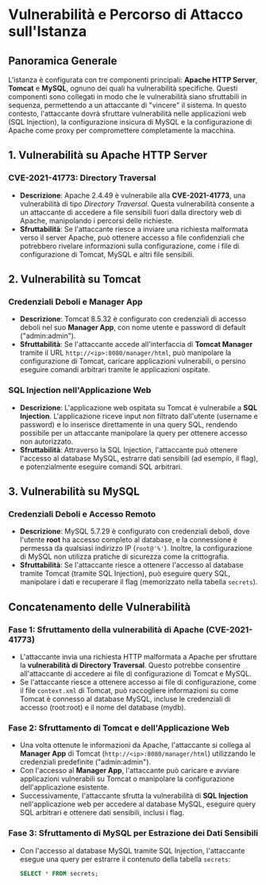 # Vulnerabilità e Percorso di Attacco sull'Istanza

## Panoramica Generale

L'istanza è configurata con tre componenti principali: **Apache HTTP Server**, **Tomcat** e **MySQL**, ognuno dei quali ha vulnerabilità specifiche. Questi componenti sono collegati in modo che le vulnerabilità siano sfruttabili in sequenza, permettendo a un attaccante di "vincere" il sistema. In questo contesto, l'attaccante dovrà sfruttare vulnerabilità nelle applicazioni web (SQL Injection), la configurazione insicura di MySQL e la configurazione di Apache come proxy per compromettere completamente la macchina.

## 1. **Vulnerabilità su Apache HTTP Server**
### **CVE-2021-41773**: Directory Traversal
- **Descrizione**: Apache 2.4.49 è vulnerabile alla **CVE-2021-41773**, una vulnerabilità di tipo *Directory Traversal*. Questa vulnerabilità consente a un attaccante di accedere a file sensibili fuori dalla directory web di Apache, manipolando i percorsi delle richieste.
- **Sfruttabilità**: Se l'attaccante riesce a inviare una richiesta malformata verso il server Apache, può ottenere accesso a file confidenziali che potrebbero rivelare informazioni sulla configurazione, come i file di configurazione di Tomcat, MySQL e altri file sensibili.

## 2. **Vulnerabilità su Tomcat**
### **Credenziali Deboli e Manager App**
- **Descrizione**: Tomcat 8.5.32 è configurato con credenziali di accesso deboli nel suo **Manager App**, con nome utente e password di default ("admin:admin").
- **Sfruttabilità**: Se l'attaccante accede all'interfaccia di **Tomcat Manager** tramite il URL `http://<ip>:8080/manager/html`, può manipolare la configurazione di Tomcat, caricare applicazioni vulnerabili, o persino eseguire comandi arbitrari tramite le applicazioni ospitate.

### **SQL Injection nell'Applicazione Web**
- **Descrizione**: L'applicazione web ospitata su Tomcat è vulnerabile a **SQL Injection**. L'applicazione riceve input non filtrato dall'utente (username e password) e lo inserisce direttamente in una query SQL, rendendo possibile per un attaccante manipolare la query per ottenere accesso non autorizzato.
- **Sfruttabilità**: Attraverso la SQL Injection, l'attaccante può ottenere l'accesso al database MySQL, estrarre dati sensibili (ad esempio, il flag), e potenzialmente eseguire comandi SQL arbitrari.

## 3. **Vulnerabilità su MySQL**
### **Credenziali Deboli e Accesso Remoto**
- **Descrizione**: MySQL 5.7.29 è configurato con credenziali deboli, dove l'utente **root** ha accesso completo al database, e la connessione è permessa da qualsiasi indirizzo IP (`root@'%'`). Inoltre, la configurazione di MySQL non utilizza pratiche di sicurezza come la crittografia.
- **Sfruttabilità**: Se l'attaccante riesce a ottenere l'accesso al database tramite Tomcat (tramite SQL Injection), può eseguire query SQL, manipolare i dati e recuperare il flag (memorizzato nella tabella `secrets`).

## **Concatenamento delle Vulnerabilità**

### **Fase 1: Sfruttamento della vulnerabilità di Apache (CVE-2021-41773)**
- L'attaccante invia una richiesta HTTP malformata a Apache per sfruttare la **vulnerabilità di Directory Traversal**. Questo potrebbe consentire all'attaccante di accedere ai file di configurazione di Tomcat e MySQL.
- Se l'attaccante riesce a ottenere accesso ai file di configurazione, come il file `context.xml` di Tomcat, può raccogliere informazioni su come Tomcat è connesso al database MySQL, incluse le credenziali di accesso (root:root) e il nome del database (mydb).

### **Fase 2: Sfruttamento di Tomcat e dell'Applicazione Web**
- Una volta ottenute le informazioni da Apache, l'attaccante si collega al **Manager App** di Tomcat (`http://<ip>:8080/manager/html`) utilizzando le credenziali predefinite ("admin:admin").
- Con l'accesso al **Manager App**, l'attaccante può caricare e avviare applicazioni vulnerabili su Tomcat o manipolare la configurazione dell'applicazione esistente.
- Successivamente, l'attaccante sfrutta la vulnerabilità di **SQL Injection** nell'applicazione web per accedere al database MySQL, eseguire query SQL arbitrari e ottenere dati sensibili, inclusi i flag.

### **Fase 3: Sfruttamento di MySQL per Estrazione dei Dati Sensibili**
- Con l'accesso al database MySQL tramite SQL Injection, l'attaccante esegue una query per estrarre il contenuto della tabella `secrets`:
  ```sql
  SELECT * FROM secrets;
